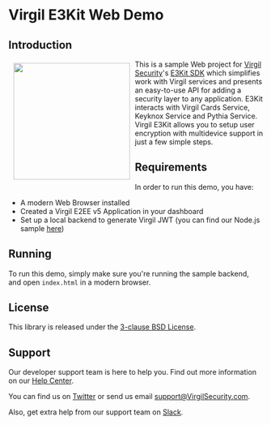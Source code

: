 # Virgil E3Kit Web Demo

## Introduction

<a href="https://developer.virgilsecurity.com/docs"><img width="230px" src="https://cdn.virgilsecurity.com/assets/images/github/logos/virgil-logo-red.png" align="left" hspace="10" vspace="6"></a> This is a sample Web project for [Virgil Security](https://virgilsecurity.com)'s [E3Kit SDK](https://github.com/VirgilSecurity/virgil-e3kit-x) which simplifies work with Virgil services and presents an easy-to-use API for adding a security layer to any application. E3Kit interacts with Virgil Cards Service, Keyknox Service and Pythia Service.
Virgil E3Kit allows you to setup user encryption with multidevice support in just a few simple steps.

## Requirements

In order to run this demo, you have:
- A modern Web Browser installed
- Created a Virgil E2EE v5 Application in your dashboard
- Set up a local backend to generate Virgil JWT (you can find our Node.js sample [here](https://github.com/VirgilSecurity/sample-backend-nodejs))

## Running

To run this demo, simply make sure you're running the sample backend, and open `index.html` in a modern browser.

## License

This library is released under the [3-clause BSD License](LICENSE.md).

## Support
Our developer support team is here to help you. Find out more information on our [Help Center](https://help.virgilsecurity.com/).

You can find us on [Twitter](https://twitter.com/VirgilSecurity) or send us email support@VirgilSecurity.com.

Also, get extra help from our support team on [Slack](https://virgilsecurity.com/join-community).

